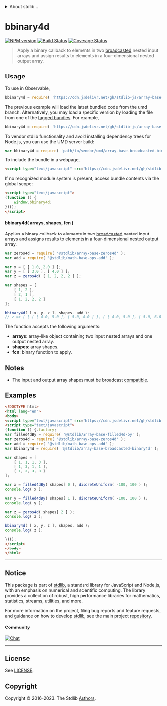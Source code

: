 <!--

@license Apache-2.0

Copyright (c) 2023 The Stdlib Authors.

Licensed under the Apache License, Version 2.0 (the "License");
you may not use this file except in compliance with the License.
You may obtain a copy of the License at

   http://www.apache.org/licenses/LICENSE-2.0

Unless required by applicable law or agreed to in writing, software
distributed under the License is distributed on an "AS IS" BASIS,
WITHOUT WARRANTIES OR CONDITIONS OF ANY KIND, either express or implied.
See the License for the specific language governing permissions and
limitations under the License.

-->


<details>
  <summary>
    About stdlib...
  </summary>
  <p>We believe in a future in which the web is a preferred environment for numerical computation. To help realize this future, we've built stdlib. stdlib is a standard library, with an emphasis on numerical and scientific computation, written in JavaScript (and C) for execution in browsers and in Node.js.</p>
  <p>The library is fully decomposable, being architected in such a way that you can swap out and mix and match APIs and functionality to cater to your exact preferences and use cases.</p>
  <p>When you use stdlib, you can be absolutely certain that you are using the most thorough, rigorous, well-written, studied, documented, tested, measured, and high-quality code out there.</p>
  <p>To join us in bringing numerical computing to the web, get started by checking us out on <a href="https://github.com/stdlib-js/stdlib">GitHub</a>, and please consider <a href="https://opencollective.com/stdlib">financially supporting stdlib</a>. We greatly appreciate your continued support!</p>
</details>

# bbinary4d

[![NPM version][npm-image]][npm-url] [![Build Status][test-image]][test-url] [![Coverage Status][coverage-image]][coverage-url] <!-- [![dependencies][dependencies-image]][dependencies-url] -->

> Apply a binary callback to elements in two [broadcasted][@stdlib/array/base/broadcast-array] nested input arrays and assign results to elements in a four-dimensional nested output array.

<section class="intro">

</section>

<!-- /.intro -->



<section class="usage">

## Usage

To use in Observable,

```javascript
bbinary4d = require( 'https://cdn.jsdelivr.net/gh/stdlib-js/array-base-broadcasted-binary4d@umd/browser.js' )
```
The previous example will load the latest bundled code from the umd branch. Alternatively, you may load a specific version by loading the file from one of the [tagged bundles](https://github.com/stdlib-js/array-base-broadcasted-binary4d/tags). For example,

```javascript
bbinary4d = require( 'https://cdn.jsdelivr.net/gh/stdlib-js/array-base-broadcasted-binary4d@v0.1.0-umd/browser.js' )
```

To vendor stdlib functionality and avoid installing dependency trees for Node.js, you can use the UMD server build:

```javascript
var bbinary4d = require( 'path/to/vendor/umd/array-base-broadcasted-binary4d/index.js' )
```

To include the bundle in a webpage,

```html
<script type="text/javascript" src="https://cdn.jsdelivr.net/gh/stdlib-js/array-base-broadcasted-binary4d@umd/browser.js"></script>
```

If no recognized module system is present, access bundle contents via the global scope:

```html
<script type="text/javascript">
(function () {
    window.bbinary4d;
})();
</script>
```

#### bbinary4d( arrays, shapes, fcn )

Applies a binary callback to elements in two [broadcasted][@stdlib/array/base/broadcast-array] nested input arrays and assigns results to elements in a four-dimensional nested output array.

```javascript
var zeros4d = require( '@stdlib/array-base-zeros4d' );
var add = require( '@stdlib/math-base-ops-add' );

var x = [ [ 1.0, 2.0 ] ];
var y = [ [ 3.0 ], [ 4.0 ] ];
var z = zeros4d( [ 1, 2, 2, 2 ] );

var shapes = [
    [ 1, 2 ],
    [ 2, 1 ],
    [ 1, 2, 2, 2 ]
];

bbinary4d( [ x, y, z ], shapes, add );
// z => [ [ [ [ 4.0, 5.0 ], [ 5.0, 6.0 ] ], [ [ 4.0, 5.0 ], [ 5.0, 6.0 ] ] ] ]
```

The function accepts the following arguments:

-   **arrays**: array-like object containing two input nested arrays and one output nested array.
-   **shapes**: array shapes.
-   **fcn**: binary function to apply.

</section>

<!-- /.usage -->

<section class="notes">

## Notes

-   The input and output array shapes must be broadcast [compatible][@stdlib/ndarray/base/broadcast-shapes].

</section>

<!-- /.notes -->

<section class="examples">

## Examples

<!-- eslint no-undef: "error" -->

```html
<!DOCTYPE html>
<html lang="en">
<body>
<script type="text/javascript" src="https://cdn.jsdelivr.net/gh/stdlib-js/random-base-discrete-uniform@umd/browser.js"></script>
<script type="text/javascript">
(function () {.factory;
var filled4dBy = require( '@stdlib/array-base-filled4d-by' );
var zeros4d = require( '@stdlib/array-base-zeros4d' );
var add = require( '@stdlib/math-base-ops-add' );
var bbinary4d = require( '@stdlib/array-base-broadcasted-binary4d' );

var shapes = [
    [ 1, 1, 1, 3 ],
    [ 1, 3, 1, 1 ],
    [ 1, 3, 3, 3 ]
];

var x = filled4dBy( shapes[ 0 ], discreteUniform( -100, 100 ) );
console.log( x );

var y = filled4dBy( shapes[ 1 ], discreteUniform( -100, 100 ) );
console.log( y );

var z = zeros4d( shapes[ 2 ] );
console.log( z );

bbinary4d( [ x, y, z ], shapes, add );
console.log( z );

})();
</script>
</body>
</html>
```

</section>

<!-- /.examples -->

<!-- Section for related `stdlib` packages. Do not manually edit this section, as it is automatically populated. -->

<section class="related">

</section>

<!-- /.related -->

<!-- Section for all links. Make sure to keep an empty line after the `section` element and another before the `/section` close. -->


<section class="main-repo" >

* * *

## Notice

This package is part of [stdlib][stdlib], a standard library for JavaScript and Node.js, with an emphasis on numerical and scientific computing. The library provides a collection of robust, high performance libraries for mathematics, statistics, streams, utilities, and more.

For more information on the project, filing bug reports and feature requests, and guidance on how to develop [stdlib][stdlib], see the main project [repository][stdlib].

#### Community

[![Chat][chat-image]][chat-url]

---

## License

See [LICENSE][stdlib-license].


## Copyright

Copyright &copy; 2016-2023. The Stdlib [Authors][stdlib-authors].

</section>

<!-- /.stdlib -->

<!-- Section for all links. Make sure to keep an empty line after the `section` element and another before the `/section` close. -->

<section class="links">

[npm-image]: http://img.shields.io/npm/v/@stdlib/array-base-broadcasted-binary4d.svg
[npm-url]: https://npmjs.org/package/@stdlib/array-base-broadcasted-binary4d

[test-image]: https://github.com/stdlib-js/array-base-broadcasted-binary4d/actions/workflows/test.yml/badge.svg?branch=v0.1.0
[test-url]: https://github.com/stdlib-js/array-base-broadcasted-binary4d/actions/workflows/test.yml?query=branch:v0.1.0

[coverage-image]: https://img.shields.io/codecov/c/github/stdlib-js/array-base-broadcasted-binary4d/main.svg
[coverage-url]: https://codecov.io/github/stdlib-js/array-base-broadcasted-binary4d?branch=main

<!--

[dependencies-image]: https://img.shields.io/david/stdlib-js/array-base-broadcasted-binary4d.svg
[dependencies-url]: https://david-dm.org/stdlib-js/array-base-broadcasted-binary4d/main

-->

[chat-image]: https://img.shields.io/gitter/room/stdlib-js/stdlib.svg
[chat-url]: https://app.gitter.im/#/room/#stdlib-js_stdlib:gitter.im

[stdlib]: https://github.com/stdlib-js/stdlib

[stdlib-authors]: https://github.com/stdlib-js/stdlib/graphs/contributors

[umd]: https://github.com/umdjs/umd
[es-module]: https://developer.mozilla.org/en-US/docs/Web/JavaScript/Guide/Modules

[deno-url]: https://github.com/stdlib-js/array-base-broadcasted-binary4d/tree/deno
[umd-url]: https://github.com/stdlib-js/array-base-broadcasted-binary4d/tree/umd
[esm-url]: https://github.com/stdlib-js/array-base-broadcasted-binary4d/tree/esm
[branches-url]: https://github.com/stdlib-js/array-base-broadcasted-binary4d/blob/main/branches.md

[stdlib-license]: https://raw.githubusercontent.com/stdlib-js/array-base-broadcasted-binary4d/main/LICENSE

[@stdlib/array/base/broadcast-array]: https://github.com/stdlib-js/array-base-broadcast-array/tree/umd

[@stdlib/ndarray/base/broadcast-shapes]: https://github.com/stdlib-js/ndarray-base-broadcast-shapes/tree/umd

</section>

<!-- /.links -->
